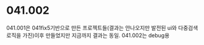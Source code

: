 # 041.002
041.001은 041fix5기반으로 만든 프로젝트들(결과는 안나오지만 발전된 ui와 다중검색 로직을 가진)이후 만들었지만 지금까지 결과는 동일. 041.002는 debug용

